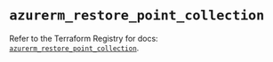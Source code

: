 # `azurerm_restore_point_collection`

Refer to the Terraform Registry for docs: [`azurerm_restore_point_collection`](https://registry.terraform.io/providers/hashicorp/azurerm/4.14.0/docs/resources/restore_point_collection).
